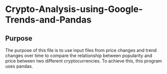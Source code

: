 # Crypto-Analysis-using-Google-Trends-and-Pandas

## Purpose 
The purpose of this file is to use input files from price changes and trend changes over time to compare the relationship between popularity and price between two
different cryptocurrencies. To achieve this, this program uses pandas. 
